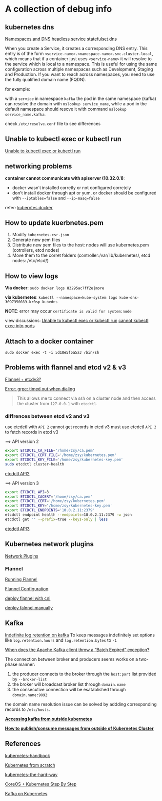 # A collection of debug info

## kubernetes dns

[Namespaces and DNS](https://kubernetes.io/docs/concepts/overview/working-with-objects/namespaces/)
[headless service](https://kubernetes.io/docs/concepts/services-networking/service/#headless-services)
[statefulset dns](https://kubernetes.io/docs/concepts/workloads/controllers/statefulset/)

When you create a Service, it creates a corresponding DNS entry. This entry is of the form `<service-name>.<namespace-name>.svc.cluster.local`, which means that if a container just uses `<service-name>` it will resolve to the service which is local to a namespace. This is useful for using the same configuration across multiple namespaces such as Development, Staging and Production. If you want to reach across namespaces, you need to use the fully qualified domain name (FQDN).

for example:

with a `service` in namespace `kafka`
the pod in the same namespace (kafka) can resolve the domain with `nslookup service_name`, while
a pod in the default namespace should resove it with command `nslookup service_name.kafka`.

check `/etc/resolve.conf` file to see differences

## Unable to kubectl exec or kubectl run

[Unable to kubectl exec or kubectl run](https://github.com/kelseyhightower/kubernetes-the-hard-way/issues/146)

## networking problems

**container cannot communicate with apiserver (10.32.0.1)**:

* docker wasn't installed corretly or not configured corretcly
* don't install docker through apt or yum, or docker should be configured with `--iptables=false` and `--ip-masq=false`

refer: [kuberntes docker](https://kubernetes.io/docs/getting-started-guides/scratch/#docker)

## How to update kuerbnetes.pem

1. Modify `kubernetes-csr.json`
1. Generate new pem files
1. Distribute new pem files to the host: nodes will use kubernetes.pem (cotrollers, etcd nodes)
1. Move them to the corret folders (controller:/var/lib/kubernetes/, etcd nodes: /etc/etcd/)

## How to view logs

**Via docker**: `sudo docker logs 83295ac7ff2e|more`

**via kubernetes**: `kubectl --namespace=kube-system logs kube-dns-3097350089-kr0sp kubedns`

**NOTE**: error may occur `certificate is valid for system:node`

view discussions: [Unable to kubectl exec or kubectl run](https://github.com/kelseyhightower/kubernetes-the-hard-way/issues/146)
[cannot kubectl exec into pods](https://github.com/kelseyhightower/kubernetes-the-hard-way/issues/159)

## Attach to a docker container

`sudo docker exec -t -i 5d18e5f5a5a3 /bin/sh`

## Problems with flannel and etcd v2 & v3

[Flannel + etcdv3?](https://github.com/coreos/flannel/issues/554)

[Error: grpc: timed out when dialing](https://github.com/coreos/etcd/issues/7336)
> This allows me to connect via ssh on a cluster node and then access the cluster from `127.0.0.1` with `etcdctl`.

### diffrences between etcd v2 and v3

use etcdctl with `API 2` cannot get records in etcd v3
must use etcdctl `API 3` to fetch records in etcd v3

==> API version 2

```bash
export ETCDCTL_CA_FILE='/home/zsy/ca.pem'
export ETCDCTL_CERT_FILE='/home/zsy/kubernetes.pem'
export ETCDCTL_KEY_FILE='/home/zsy/kubernetes-key.pem'
sudo etcdctl cluster-health
```

[etcdctl API2](https://github.com/coreos/etcd/blob/master/etcdctl/READMEv2.md)

==> API version 3

```bash
export ETCDCTL_API=3
export ETCDCTL_CACERT='/home/zsy/ca.pem'
export ETCDCTL_CERT='/home/zsy/kubernetes.pem'
export ETCDCTL_KEY='/home/zsy/kubernetes-key.pem'
export ETCDCTL_ENDPOINTS='10.0.2.11:2379'
etcdctl endpoint health --endpoints=10.0.2.11:2379 -w json
etcdctl get "" --prefix=true --keys-only | less
```

[etcdctl API3](https://github.com/coreos/etcd/tree/master/etcdctl)

## Kubernetes network plugins

[Network Plugins](https://kubernetes.io/docs/concepts/cluster-administration/network-plugins/)

### Flannel

[Running Flannel](https://coreos.com/flannel/docs/latest/running.html)

[Flannel Configuration](https://coreos.com/flannel/docs/latest/configuration.html)

[deploy flannel with cni](https://coreos.com/kubernetes/docs/latest/deploy-workers.html)

[deploy falnnel manually](https://github.com/feiskyer/kubernetes-handbook/blob/master/deploy/centos/node-installation.md)

## Kafka

[Indefinite log retention on kafka](https://stackoverflow.com/questions/32818820/indefinite-log-retention-on-kafka)
To keep messages indefinitely set options like `log.retention.hours` and `log.retention.bytes` to `-1`

[When does the Apache Kafka client throw a “Batch Expired” exception?](https://stackoverflow.com/questions/34794260/when-does-the-apache-kafka-client-throw-a-batch-expired-exception)

The connection between broker and producers seems works on a two-phase manner:

1. the producer connects to the broker through the `host:port` list provided by `--broker-list`
1. the broker will broadcast broker list through `domain.name`
1. the consecutive connection will be esatablished through `domain.name:9092`

the domain name resolution issue can be solved by addding corresponding records to `/etc/hosts`.

**[Accessing kafka from outside kubernetes](https://groups.google.com/forum/#!topic/kubernetes-users/xuRkkZwvrDU)**

**[How to publish/consume messages from outside of Kubernetes Cluster](https://stackoverflow.com/questions/41868161/kafka-in-kubernetes-cluster-how-to-publish-consume-messages-from-outside-of-kub)**

## References

[kubernetes-handbook](https://github.com/feiskyer/kubernetes-handbook/blob/master/deploy/centos/create-tls-and-secret-key.md)

[Kubernetes from scratch](https://nixaid.com/kubernetes-from-scratch/)

[kubernetes-the-hard-way](https://github.com/kelseyhightower/kubernetes-the-hard-way/blob/4d442675ba44c418be02709f61f192b09c4babc9/docs/01-infrastructure-gcp.md)

[CoreOS + Kubernetes Step By Step](https://coreos.com/kubernetes/docs/latest/getting-started.html)

[Kafka on Kubernetes](https://github.com/Yolean/kubernetes-kafka)
